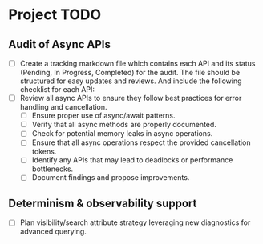 # Project TODO

## Audit of Async APIs

- [ ] Create a tracking markdown file which contains each API and its status (Pending, In Progress, Completed) for the audit. The file should be structured for easy updates and reviews. And include the following checklist for each API:
- [ ] Review all async APIs to ensure they follow best practices for error handling and cancellation.
  - [ ] Ensure proper use of async/await patterns.
  - [ ] Verify that all async methods are properly documented.
  - [ ] Check for potential memory leaks in async operations.
  - [ ] Ensure that all async operations respect the provided cancellation tokens.
  - [ ] Identify any APIs that may lead to deadlocks or performance bottlenecks.
  - [ ] Document findings and propose improvements.

## Determinism & observability support

- [ ] Plan visibility/search attribute strategy leveraging new diagnostics for advanced querying.
